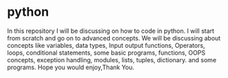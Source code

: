 # python
In this repository I will be discussing on how to code in python.
I will start from scratch and go on to advanced concepts.
We will be discussing about concepts like
variables,
data types,
Input output functions,
Operators,
loops, 
conditional statements, 
some basic programs, 
functions, 
OOPS concepts, 
exception handling, 
modules,
lists,
tuples,
dictionary. 
and some programs. 
Hope you would enjoy,Thank You.
